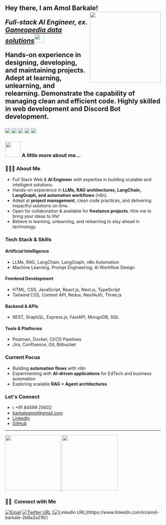 <h2>Hey there, I am Amol Barkale! 
<!--  <img src="https://media.giphy.com/media/12oufCB0MyZ1Go/giphy.gif" width="50"></h2> -->
<img align='right' src="https://media.giphy.com/media/M9gbBd9nbDrOTu1Mqx/giphy.gif" width="230">
<p><em>Full-stack AI Engineer, ex. <a href="https://www.gameopedia.com/">Gameopedia data solutions</a><img src="https://media.giphy.com/media/WUlplcMpOCEmTGBtBW/giphy.gif" width="30"> 
</em></p>





 Hands-on experience in designing, developing, and maintaining projects.
 Adept at learning, unlearning, and relearning. Demonstrate the capability of managing clean and efficient code.
 Highly skilled in web development and Discord Bot development.
 
<p>
<img src="https://img.shields.io/badge/JS-Javascript-red"/>
<img src="https://img.shields.io/badge/React-React-blue"/>
<img src="https://img.shields.io/badge/Next-Next-green"/>
<img src="https://img.shields.io/badge/express-Express-blueviolet"/>
<img src="https://img.shields.io/badge/Mongodb-mongodb-brightgreen"/>
</p>


### <img src="https://media.giphy.com/media/VgCDAzcKvsR6OM0uWg/giphy.gif" width="50"> A little more about me...  

### 👨🏻‍💻 About Me  
- Full Stack Web & **AI Engineer** with expertise in building scalable and intelligent solutions.  
- Hands-on experience in **LLMs, RAG architectures, LangChain, LangGraph, and automation workflows** (n8n).  
- Adept at **project management**, clean code practices, and delivering impactful solutions on time.  
- Open for collaboration & available for **freelance projects**. Hire me to bring your ideas to life!  
- Believe in learning, unlearning, and relearning to stay ahead in technology.

### Tech Stack & Skills  

#### Artificial Intelligence  
- LLMs, RAG, LangChain, LangGraph, n8n Automation  
- Machine Learning, Prompt Engineering, AI Workflow Design  

#### Frontend Development  
- HTML, CSS, JavaScript, React.js, Next.js, TypeScript  
- Tailwind CSS, Context API, Redux, NextAuth, Three.js  

#### Backend & APIs  
- REST, GraphQL, Express.js, FastAPI, MongoDB, SQL

#### Tools & Platforms  
- Postman, Docker, CI/CD Pipelines  
- Jira, Confluence, Git, Bitbucket

### Current Focus  
- Building **automation flows** with n8n  
- Experimenting with **AI-driven applications** for EdTech and business automation  
- Exploring scalable **RAG + Agent architectures**

### Let's Connect  
- 📞 +91 84599 25602  
- barkaleamol@gmail.com  
- [LinkedIn]([https://linkedin.com/in/amol-barkale](https://www.linkedin.com/in/amol-barkale/))  
- [GitHub]([https://github.com/amolbarkale](https://github.com/amolbarkale)) 

---
 
<a width="50%" margin="auto" href="https://github.com/AVS1508">
  <img height="180em" src="https://github-readme-stats.vercel.app/api?username=amolbarkale&theme=buefy&show_icons=true" />
  <img height="180em" src="https://github-readme-stats.vercel.app/api/top-langs/?username=amolbarkale&theme=buefy&layout=compact" />
</a>



<h3> 🤝🏻 &nbsp;Connect with Me </h3>

<a href="mailto:barkaleamol@gmail.com"><img alt="Email" src="https://img.shields.io/badge/Email-barkaleamol@gmail.com-blue?style=flat-square&logo=gmail"></a>
[![Twitter URL](https://img.shields.io/twitter/url/https/twitter.com/bukotsunikki.svg?style=social&label=connect%20%40barkale_amol)]([https://twitter.com/barkale_amol](https://x.com/amolsbarkale))
[![Linkedin URL](https://img.shields.io/badge/-Linkedin-blue?style=flat-square&logo=Linkedin&logoColor=white&link=[https://www.linkedin.com/in/amol-barkale-2b6a2a216/](https://www.linkedin.com/in/amol-barkale/))](https://www.linkedin.com/in/amol-barkale-2b6a2a216/)
